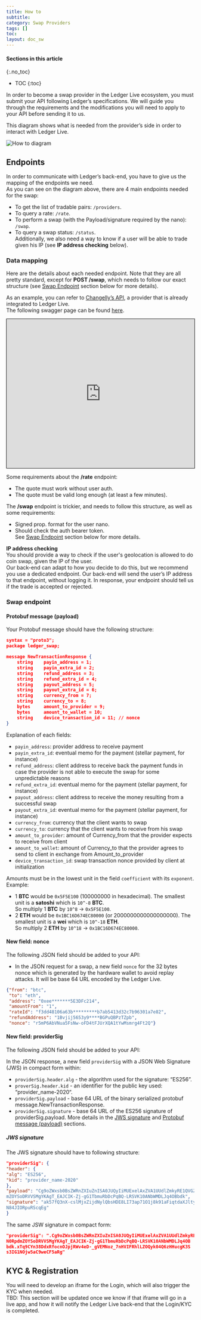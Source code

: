 ```yaml
---
title: How to
subtitle:
category: Swap Providers
tags: []
toc:
layout: doc_sw
---
```


#### Sections in this article
{:.no_toc}
* TOC
{:toc}

In order to become a swap provider in the Ledger Live ecosystem, you must submit your API following Ledger’s specifications. We will guide you through the requirements and the modifications you will need to apply to your API before sending it to us. 

This diagram shows what is needed from the provider’s side in order to interact with Ledger Live.

![How to diagram](../images/how-to.png "How to diagram")

## Endpoints

In order to communicate with Ledger’s back-end, you have to give us the mapping of the endpoints we need. <br> 
As you can see on the diagram above, there are 4 main endpoints needed for the swap: 
- To get the list of tradable pairs: `/providers`.
- To query a rate: `/rate`.
- To perform a swap (with the Payload/signature required by the nano): `/swap`.
- To query a swap status: `/status`. <br>
Additionally, we also need a way to know if a user will be able to trade given his IP (see **IP address checking** below).

### Data mapping

Here are the details about each needed endpoint. Note that they are all pretty standard, except for **POST /swap**, which needs to follow our exact structure (see [Swap Endpoint](#swap-endpoint) section below for more details). 

As an example, you can refer to  [Changelly’s API](https://github.com/changelly/api-changelly), a provider that is already integrated to Ledger Live. <br> 
The following swagger page can be found [here](https://swap-stg.ledger.com/docs/index.html?url=/docs/docs.yaml#/v3).

<iframe title="Endpoint mapping" src="https://swap-stg.ledger.com/docs/index.html?url=/docs/docs.yaml#/" width="100%" height="400" style="border:1px solid black;"></iframe>

Some requirements about the **/rate** endpoint:
- The quote must work without user auth.
- The quote must be valid long enough (at least a few minutes).

The **/swap** endpoint is trickier, and needs to follow this structure, as well as some requirements:
- Signed prop. format for the user nano.
- Should check the auth bearer token.<br>
See [Swap Endpoint](#swap-endpoint) section below for more details.

**IP address checking** <br>
You should provide a way to check if the user's geolocation is allowed to do coin swap, given the IP of the user.<br>
Our back-end can adapt to how you decide to do this, but we recommend you use a dedicated endpoint. Our back-end will send the user’s IP address to that endpoint, without logging it. In response, your endpoint should tell us if the trade is accepted or rejected.


### Swap endpoint

#### Protobuf message (payload)

Your Protobuf message should have the following structure: 

```json
syntax = "proto3";
package ledger_swap;

message NewTransactionResponse {
    string    payin_address = 1;
    string    payin_extra_id = 2;
    string    refund_address = 3;
    string    refund_extra_id = 4;
    string    payout_address = 5;
    string    payout_extra_id = 6;
    string    currency_from = 7;
    string    currency_to = 8;
    bytes     amount_to_provider = 9;
    bytes     amount_to_wallet = 10;
    string    device_transaction_id = 11; // nonce
}
```

Explanation of each fields: 
- `payin_address`: provider address to receive payment
- `payin_extra_id`: eventual memo for the payment (stellar payment, for instance)
- `refund_address`: client address to receive back the payment funds in case the provider is not able to execute the swap for some unpredictable reasons
- `refund_extra_id`: eventual memo for the payment (stellar payment, for instance)
- `payout_address`: client address to receive the money resulting from a successful swap
- `payout_extra_id`: eventual memo for the payment (stellar payment, for instance)
- `currency_from`: currency that the client wants to swap
- `currency_to`: currency that the client wants to receive from his swap
- `amount_to_provider`: amount of Currency_from that the provider expects to receive from client
- `amount_to_wallet`: amount of Currency_to that the provider agrees to send to client in exchange from Amount_to_provider
- `device_transaction_id`: swap transaction nonce provided by client at initialization

Amounts must be in the lowest unit in the field `coefficient` with its `exponent`.<br>
Example:
- 1 **BTC** would be `0x5F5E100` (100000000 in hexadecimal). The smallest unit is a **satoshi** which is `10^-8` **BTC**.<br> 
So multiply 1 **BTC** by `10^8` → `0x5F5E100`.
- 2 **ETH** would be `0x1BC16D674EC80000` (or 2000000000000000000). The smallest unit is a **wei** which is `10^-18` **ETH**.<br> 
So multiply 2 **ETH** by `10^18` → `0x1BC16D674EC80000`. 


#### New field: nonce

The following JSON field should be added to your API:

- In the JSON request for a swap, a new field `nonce` for the 32 bytes nonce which is generated by the hardware wallet to avoid replay attacks. It will be base 64 URL encoded by the Ledger Live.

```json
{"from": "btc", 
 "to": "eth",
 "address": "0xee*******5E3DFc214",
 "amountFrom": "1",
 "rateId": "f3dd48106a63b*********b7ab5413d32c7b96301a7e82",
 "refundAddress": "1Bvjij5653y9****BGPuQBPzTZpb",
 "nonce": "r5mP6AbVNua5FsNw-oFD4tFJUrXQA1tYwMsmrg4Ft2Q"}
 ```

#### New field: providerSig

The following JSON field should be added to your API:

In the JSON response, a new field `providerSig` with a JSON Web Signature (JWS) in compact form within:
- `providerSig.header.alg` - the algorithm used for the signature: “ES256”.
- `proverSig.header.kid` - an identifier for the public key used: “provider_name-2020“.
- `providerSig.payload` - base 64 URL of the binary serialized protobuf message.NewTransactionResponse.
- `providerSig.signature` - base 64 URL of the ES256 signature of providerSig.payload. More details in the [JWS signature](#jws-signature) and [Protobuf message (payload)](#protobuf-message-payload) sections. 

##### JWS signature

The JWS signature should have to following structure:
```json
"providerSig": {
"header": {
"alg": "ES256",
"kid": "provider_name-2020"
},
"payload": "Cg9oZWxsb0BsZWRnZXIuZnISA0JUQyIiMUExelAxZVA1UUdlZmkyRE1QVGZUTDVTTG12N0Rpd
mZOYSoDRVVSMgYKAgT_EAJCIK-Zj-gG1TbmuRbDcPqBQ-LRSVK10ANbWMDLJq4OBbdk",
"signature": "ak57fQ3nX-cslMjxZijdNylQbsHDE8LI73ap71O1j8k91aFiqtdaXJltyq0NJnmRwmL_yNF
N84JIORpuRScqEg"
}
```

The same JSW signature in compact form:
```json
"providerSig": ".Cg9oZWxsb0BsZWRnZXIuZnISA0JUQyIiMUExelAxZVA1UUdlZmkyRE1QVGZUTDVTTG12
N0RpdmZOYSoDRVVSMgYKAgT_EAJCIK-Zj-gG1TbmuRbDcPqBQ-LRSVK10ANbWMDLJq4OB
bdk.xTq9CYn38DdxRfocnOJpjRWv4eD-_gVEMNoz_7nHVIFRhlLZOQyk04Q6zHHucgK3S
s3IG1NOjw5aC9weCF5aRg"
```

## KYC & Registration

You will need to develop an iframe for the Login, which will also trigger the KYC when needed. <br>
TBD: This section will be updated once we know if that iframe will go in a live app, and how it will notify the Ledger Live back-end that the Login/KYC is completed. 
